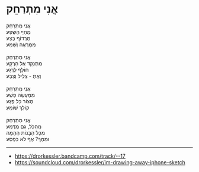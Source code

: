 # אֲנִי מִתְרַחֵק

אֲנִי מִתְרַחֵק\
מֵחַיֵּי הַשֶּׁפַע\
מֵרְדוֹף בֶּצַע\
מִמַּרְאֶה וְשֵׁמַע\
\
אֲנִי מִתְרַחֵק\
מִתְנַקֵּד אֶל הָרֶקַע\
חוֹלֵף לְרֶגַע\
וְאַתְּ - צְלִיל וְצֶבַע\
\
אֲנִי מִתְרַחֵק\
מִמַּעֲשֵׂה פֶּשַׁע\
מְצוֹר כָּל פֶּגַע\
קוֹלֵךְ שׁוֹמֵעַ\
\
אֲנִי מִתְרַחֵק\
מֵהַכֹּל, גַּם מִדֶּמַע\
מִכָּל הַבָּנוֹת הַהֵמָּה\
וּמִמֵּךְ? אַף לֹא כְּפֶסַע 

---
- https://drorkessler.bandcamp.com/track/--17
- https://soundcloud.com/drorkessler/im-drawing-away-iphone-sketch
